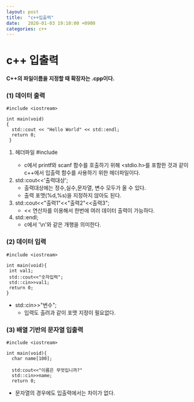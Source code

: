 ```yaml
---
layout: post
title:  "c++입출력"
date:   2020-01-03 19:10:00 +0900
categories: c++
---
```


# c++ 입출력

__C++의 파일이름을 지정할 때 확장자는 .cpp이다.__


### (1) 데이터 출력

```
#include <iostream>

int main(void)
{
  std::cout << "Hello World" << std::endl;
  return 0;
 }
 ```
 
  1. 헤더파일 #include <iostream>
     - c에서 printf와 scanf 함수를 호출하기 위해 <stdio.h>를 포함한 것과 같이 c++에서 입출력 함수를 사용하기 위한 헤더파일이다.
  2. std::cout<<'출력대상';
     - 출력대상에는 정수,실수,문자열, 변수 모두가 올 수 있다. 
     - 출력 포맷(%d,%s)을 지정하지 않아도 된다.
  3. std::cout<<"출력1"<<"출력2"<<출력3";
     - << 연산자를 이용해서 한번에 여러 데이터 출력이 가능하다. 
  4. std::endl;
     - c에서 '\n'와 같은 개행을 의미한다. 
 
 
 
### (2) 데이터 입력
 ```
 #include <iostream>
 
 int main(void){
  int val1;
  std::cout<<"숫자입력";
  std::cin>>val1;
  return 0;
 }
```

  - std::cin>>"번수";
     - 입력도 출려과 같이 포맷 지정이 필요없다. 


### (3) 배열 기반의 문자열 입출력
```
#include <iostream>

int main(void){
  char name[100];
  
  std:cout<<"이름은 무엇입니까?"
  std::cin>>name;
  return 0;
 ```
 
  - 문자열의 경우에도 입출력에서는 차이가 없다. 
  
 
